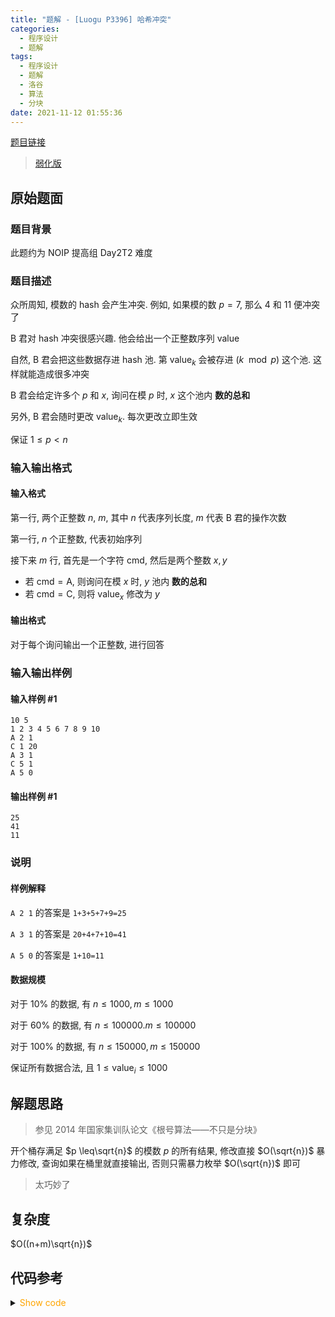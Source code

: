 ```yaml
---
title: "题解 - [Luogu P3396] 哈希冲突"
categories:
  - 程序设计
  - 题解
tags:
  - 程序设计
  - 题解
  - 洛谷
  - 算法
  - 分块
date: 2021-11-12 01:55:36
---
```


[题目链接](https://www.luogu.com.cn/problem/P3396)

> [弱化版](https://codeforces.com/contest/103/problem/D)

<!-- more -->

## 原始题面

### 题目背景

此题约为 NOIP 提高组 Day2T2 难度

### 题目描述

众所周知, 模数的 hash 会产生冲突. 例如, 如果模的数 $p=7$, 那么 $4$ 和 $11$ 便冲突了

B 君对 hash 冲突很感兴趣. 他会给出一个正整数序列 $\text{value}$

自然, B 君会把这些数据存进 hash 池. 第 $\text{value}_k$ 会被存进 $(k \mod p)$ 这个池. 这样就能造成很多冲突

B 君会给定许多个 $p$ 和 $x$, 询问在模 $p$ 时, $x$ 这个池内 **数的总和**

另外, B 君会随时更改 $\text{value}_k$. 每次更改立即生效

保证 ${1\leq p<n}$

### 输入输出格式

#### 输入格式

第一行, 两个正整数 $n$, $m$, 其中 $n$ 代表序列长度, $m$ 代表 B 君的操作次数

第一行, $n$ 个正整数, 代表初始序列

接下来 $m$ 行, 首先是一个字符 $\text{cmd}$, 然后是两个整数 $x,y$

- 若 $\text{cmd}=\text{A}$, 则询问在模 $x$ 时, $y$ 池内 **数的总和**
- 若 $\text{cmd}=\text{C}$, 则将 $\text{value}_x$ 修改为 $y$

#### 输出格式

对于每个询问输出一个正整数, 进行回答

### 输入输出样例

#### 输入样例 #1

```input1
10 5
1 2 3 4 5 6 7 8 9 10
A 2 1
C 1 20
A 3 1
C 5 1
A 5 0
```

#### 输出样例 #1

```output1
25
41
11
```

### 说明

#### 样例解释

`A 2 1` 的答案是 `1+3+5+7+9=25`

`A 3 1` 的答案是 `20+4+7+10=41`

`A 5 0` 的答案是 `1+10=11`

#### 数据规模

对于 $10\%$ 的数据, 有 $n\leq 1000,m\leq 1000$

对于 $60\%$ 的数据, 有 $n\leq 100000.m\leq 100000$

对于 $100\%$ 的数据, 有 $n\leq 150000,m\leq 150000$

保证所有数据合法, 且 $1\leq \text{value}_i \leq 1000$

## 解题思路

> 参见 2014 年国家集训队论文《根号算法——不只是分块》

开个桶存满足 $p \leq\sqrt{n}$ 的模数 $p$ 的所有结果, 修改直接 $O(\sqrt{n})$ 暴力修改, 查询如果在桶里就直接输出, 否则只需暴力枚举 $O(\sqrt{n})$ 即可

> 太巧妙了

## 复杂度

$O((n+m)\sqrt{n})$

## 代码参考

<details>
<summary><font color='orange'>Show code</font></summary>

{% icodeweb cpa_cpp title:Luogu_P3396 Luogu/P3396/0.cpp %}

</details>

